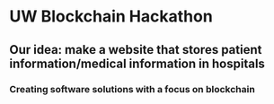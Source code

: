 # UW Blockchain Hackathon

## Our idea: make a website that stores patient information/medical information in hospitals

### Creating software solutions with a focus on blockchain


